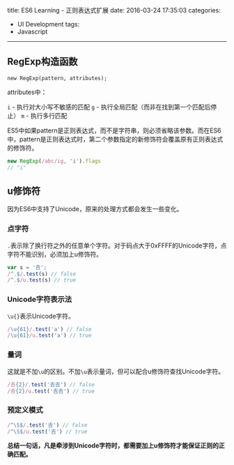 title: ES6 Learning - 正则表达式扩展
date: 2016-03-24 17:35:03
categories:
- UI Development
tags:
- Javascript
---

## RegExp构造函数

    new RegExp(pattern, attributes);

attributes中：

`i` - 执行对大小写不敏感的匹配
`g` - 执行全局匹配（而非在找到第一个匹配后停止）
`m` - 执行多行匹配

ES5中如果pattern是正则表达式，而不是字符串，则必须省略该参数。而在ES6中，pattern是正则表达式时，第二个参数指定的新修饰符会覆盖原有正则表达式的修饰符。

```javascript
new RegExp(/abc/ig, 'i').flags
// "i"
```

## u修饰符

因为ES6中支持了Unicode，原来的处理方式都会发生一些变化。

### 点字符

`.`表示除了换行符之外的任意单个字符。对于码点大于0xFFFF的Unicode字符，点字符不能识别，必须加上u修饰符。

```javascript
var s = '𠮷';
/^.$/.test(s) // false
/^.$/u.test(s) // true
```

### Unicode字符表示法

`\u{}`表示Unicode字符。

```javascript
/\u{61}/.test('a') // false
/\u{61}/u.test('a') // true
```

### 量词

这就是不加`\u`的区别。不加`\u`表示量词，但可以配合u修饰符查找Unicode字符。

```javascript
/𠮷{2}/.test('𠮷𠮷') // false
/𠮷{2}/u.test('𠮷𠮷') // true
```

### 预定义模式

```javascript
/^\S$/.test('𠮷') // false
/^\S$/u.test('𠮷') // true
```

__总结一句话，凡是牵涉到Unicode字符时，都需要加上u修饰符才能保证正则的正确匹配。__

